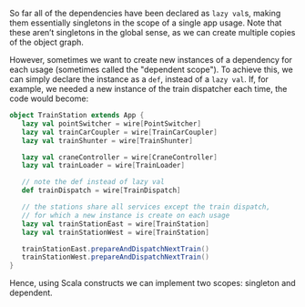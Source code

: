 
So far all of the dependencies have been declared as `lazy val`s, making them essentially singletons in the scope of a single app usage. Note that these aren’t singletons in the global sense, as we can create multiple copies of the object graph.

However, sometimes we want to create new instances of a dependency for each usage (sometimes called the "dependent scope"). To achieve this, we can simply declare the instance as a `def`, instead of a `lazy val`. If, for example, we needed a new instance of the train dispatcher each time, the code would become:

````scala
object TrainStation extends App {
   lazy val pointSwitcher = wire[PointSwitcher]
   lazy val trainCarCoupler = wire[TrainCarCoupler]
   lazy val trainShunter = wire[TrainShunter]

   lazy val craneController = wire[CraneController]
   lazy val trainLoader = wire[TrainLoader]

   // note the def instead of lazy val
   def trainDispatch = wire[TrainDispatch] 

   // the stations share all services except the train dispatch,
   // for which a new instance is create on each usage
   lazy val trainStationEast = wire[TrainStation]
   lazy val trainStationWest = wire[TrainStation]

   trainStationEast.prepareAndDispatchNextTrain() 
   trainStationWest.prepareAndDispatchNextTrain() 
}  
```` 

Hence, using Scala constructs we can implement two scopes: singleton and dependent.